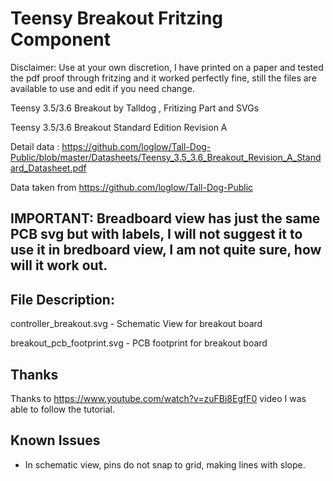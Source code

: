 # Teensy Breakout Fritzing Component
Disclaimer: Use at your own discretion, I have printed on a paper and tested the pdf proof through fritzing and it worked perfectly fine, still the files are available to use and edit if you need change.

Teensy 3.5/3.6 Breakout by Talldog , Fritizing Part and SVGs

Teensy 3.5/3.6 Breakout Standard Edition Revision A

Detail data : https://github.com/loglow/Tall-Dog-Public/blob/master/Datasheets/Teensy_3.5_3.6_Breakout_Revision_A_Standard_Datasheet.pdf

Data taken from https://github.com/loglow/Tall-Dog-Public

## IMPORTANT: Breadboard view has just the same PCB svg but with labels, I will not suggest it to use it in bredboard view, I am not quite sure, how will it work out.



## File Description:

controller_breakout.svg - Schematic View for breakout board

breakout_pcb_footprint.svg - PCB footprint for breakout board   



## Thanks

Thanks to https://www.youtube.com/watch?v=zuFBi8EgfF0 video I was able to follow the tutorial.

## Known Issues

* In schematic view, pins do not snap to grid, making lines with slope.
